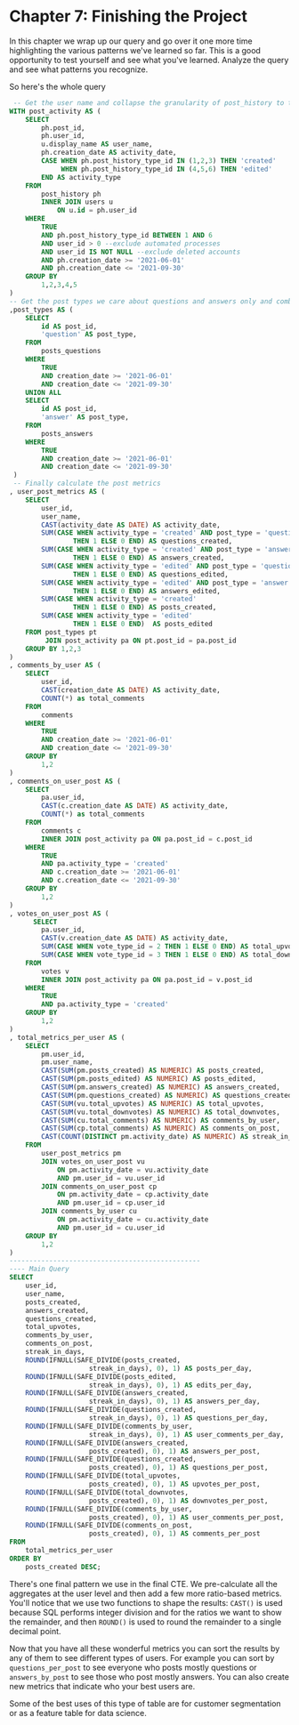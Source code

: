 # Chapter 7: Finishing the Project
In this chapter we wrap up our query and go over it one more time highlighting the various patterns we've learned so far. This is a good opportunity to test yourself and see what you've learned. Analyze the query and see what patterns you recognize.

So here's the whole query
```sql
 -- Get the user name and collapse the granularity of post_history to the user_id, post_id, activity type and date
WITH post_activity AS (
    SELECT
        ph.post_id,
        ph.user_id,
        u.display_name AS user_name,
        ph.creation_date AS activity_date,
        CASE WHEN ph.post_history_type_id IN (1,2,3) THEN 'created'
             WHEN ph.post_history_type_id IN (4,5,6) THEN 'edited' 
        END AS activity_type
    FROM
        post_history ph
        INNER JOIN users u 
            ON u.id = ph.user_id
    WHERE
        TRUE 
        AND ph.post_history_type_id BETWEEN 1 AND 6
        AND user_id > 0 --exclude automated processes
        AND user_id IS NOT NULL --exclude deleted accounts
        AND ph.creation_date >= '2021-06-01' 
        AND ph.creation_date <= '2021-09-30'
    GROUP BY
        1,2,3,4,5
)
-- Get the post types we care about questions and answers only and combine them in one CTE
,post_types AS (
    SELECT
        id AS post_id,
        'question' AS post_type,
    FROM
        posts_questions
    WHERE
        TRUE
        AND creation_date >= '2021-06-01' 
        AND creation_date <= '2021-09-30'
    UNION ALL
    SELECT
        id AS post_id,
        'answer' AS post_type,
    FROM
        posts_answers
    WHERE
        TRUE
        AND creation_date >= '2021-06-01' 
        AND creation_date <= '2021-09-30'
 )
 -- Finally calculate the post metrics 
, user_post_metrics AS (
    SELECT
        user_id,
        user_name,
        CAST(activity_date AS DATE) AS activity_date,
        SUM(CASE WHEN activity_type = 'created' AND post_type = 'question' 
                THEN 1 ELSE 0 END) AS questions_created,
        SUM(CASE WHEN activity_type = 'created' AND post_type = 'answer' 
                THEN 1 ELSE 0 END) AS answers_created,
        SUM(CASE WHEN activity_type = 'edited' AND post_type = 'question'
                THEN 1 ELSE 0 END) AS questions_edited,
        SUM(CASE WHEN activity_type = 'edited' AND post_type = 'answer'
                THEN 1 ELSE 0 END) AS answers_edited,
        SUM(CASE WHEN activity_type = 'created'
                THEN 1 ELSE 0 END) AS posts_created,
        SUM(CASE WHEN activity_type = 'edited'
                THEN 1 ELSE 0 END)  AS posts_edited
    FROM post_types pt
         JOIN post_activity pa ON pt.post_id = pa.post_id
    GROUP BY 1,2,3
)
, comments_by_user AS (
    SELECT
        user_id,
        CAST(creation_date AS DATE) AS activity_date,
        COUNT(*) as total_comments
    FROM
        comments
    WHERE
        TRUE
        AND creation_date >= '2021-06-01' 
        AND creation_date <= '2021-09-30'
    GROUP BY
        1,2
)
, comments_on_user_post AS (
    SELECT
        pa.user_id,
        CAST(c.creation_date AS DATE) AS activity_date,
        COUNT(*) as total_comments
    FROM
        comments c
        INNER JOIN post_activity pa ON pa.post_id = c.post_id
    WHERE
        TRUE
        AND pa.activity_type = 'created'
        AND c.creation_date >= '2021-06-01' 
        AND c.creation_date <= '2021-09-30'
    GROUP BY
        1,2
)
, votes_on_user_post AS (
      SELECT
        pa.user_id,
        CAST(v.creation_date AS DATE) AS activity_date,
        SUM(CASE WHEN vote_type_id = 2 THEN 1 ELSE 0 END) AS total_upvotes,
        SUM(CASE WHEN vote_type_id = 3 THEN 1 ELSE 0 END) AS total_downvotes,
    FROM
        votes v
        INNER JOIN post_activity pa ON pa.post_id = v.post_id
    WHERE
        TRUE
        AND pa.activity_type = 'created'
    GROUP BY
        1,2
)
, total_metrics_per_user AS (
    SELECT
        pm.user_id,
        pm.user_name,
        CAST(SUM(pm.posts_created) AS NUMERIC) AS posts_created, 
        CAST(SUM(pm.posts_edited) AS NUMERIC) AS posts_edited,
        CAST(SUM(pm.answers_created) AS NUMERIC) AS answers_created,
        CAST(SUM(pm.questions_created) AS NUMERIC) AS questions_created,
        CAST(SUM(vu.total_upvotes) AS NUMERIC) AS total_upvotes,
        CAST(SUM(vu.total_downvotes) AS NUMERIC) AS total_downvotes,
        CAST(SUM(cu.total_comments) AS NUMERIC) AS comments_by_user,
        CAST(SUM(cp.total_comments) AS NUMERIC) AS comments_on_post,
        CAST(COUNT(DISTINCT pm.activity_date) AS NUMERIC) AS streak_in_days
    FROM
        user_post_metrics pm
        JOIN votes_on_user_post vu
            ON pm.activity_date = vu.activity_date
            AND pm.user_id = vu.user_id
        JOIN comments_on_user_post cp 
            ON pm.activity_date = cp.activity_date
            AND pm.user_id = cp.user_id
        JOIN comments_by_user cu
            ON pm.activity_date = cu.activity_date
            AND pm.user_id = cu.user_id
    GROUP BY
        1,2
)
------------------------------------------------
---- Main Query
SELECT
    user_id,
    user_name,
    posts_created, 
    answers_created,
    questions_created,
    total_upvotes,
    comments_by_user,
    comments_on_post,
    streak_in_days,
    ROUND(IFNULL(SAFE_DIVIDE(posts_created, 
                    streak_in_days), 0), 1) AS posts_per_day,
    ROUND(IFNULL(SAFE_DIVIDE(posts_edited, 
                    streak_in_days), 0), 1) AS edits_per_day,
    ROUND(IFNULL(SAFE_DIVIDE(answers_created, 
                    streak_in_days), 0), 1) AS answers_per_day,
    ROUND(IFNULL(SAFE_DIVIDE(questions_created, 
                    streak_in_days), 0), 1) AS questions_per_day,
    ROUND(IFNULL(SAFE_DIVIDE(comments_by_user, 
                    streak_in_days), 0), 1) AS user_comments_per_day,
    ROUND(IFNULL(SAFE_DIVIDE(answers_created, 
                    posts_created), 0), 1) AS answers_per_post,
    ROUND(IFNULL(SAFE_DIVIDE(questions_created, 
                    posts_created), 0), 1) AS questions_per_post,
    ROUND(IFNULL(SAFE_DIVIDE(total_upvotes,
                    posts_created), 0), 1) AS upvotes_per_post,
    ROUND(IFNULL(SAFE_DIVIDE(total_downvotes,
                    posts_created), 0), 1) AS downvotes_per_post,
    ROUND(IFNULL(SAFE_DIVIDE(comments_by_user,
                    posts_created), 0), 1) AS user_comments_per_post,
    ROUND(IFNULL(SAFE_DIVIDE(comments_on_post, 
                    posts_created), 0), 1) AS comments_per_post
FROM
    total_metrics_per_user
ORDER BY 
    posts_created DESC;
```

There's one final pattern we use in the final CTE. We pre-calculate all the aggregates at the user level and then add a few more ratio-based metrics. You'll notice that we use two functions to shape the results: `CAST()` is used because SQL performs integer division and for the ratios we want to show the remainder, and then `ROUND()` is used to round the remainder to a single decimal point.

Now that you have all these wonderful metrics you can sort the results by any of them to see different types of users. For example you can sort by `questions_per_post` to see everyone who posts mostly questions or `answers_by_post` to see those who post mostly answers. You can also create new metrics that indicate who your best users are.

Some of the best uses of this type of table are for customer segmentation or as a feature table for data science.
